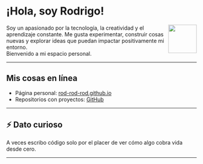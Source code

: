 # ¡Hola, soy Rodrigo!

<img align="right" src="https://usagif.com/wp-content/uploads/2021/4fh5wi/pepefrg-53.gif" width="75"/>

Soy un apasionado por la tecnología, la creatividad y el aprendizaje constante. Me gusta experimentar, construir cosas nuevas y explorar ideas que puedan impactar positivamente mi entorno.  
Bienvenido a mi espacio personal. 

---

## Mis cosas en línea

- Página personal: [rod-rod-rod.github.io](https://rod-rod-rod.github.io/Rod-Rod-Rod)
- Repositorios con proyectos: [GitHub](https://github.com/rod-rod-rod)

---


## ⚡ Dato curioso

A veces escribo código solo por el placer de ver cómo algo cobra vida desde cero.

---
